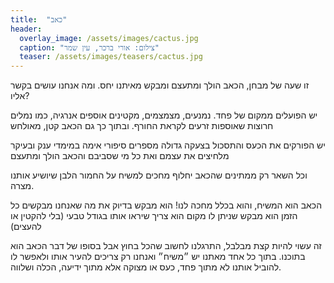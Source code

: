 ```yaml
---
title:  "כאב"
header:
  overlay_image: /assets/images/cactus.jpg
  caption: "צילום: אורי ברכר, עין שמר"
  teaser: /assets/images/teasers/cactus.jpg
---
```


זו שעה של מבחן,
הכאב הולך ומתעצם<!--more-->
ומבקש מאיתנו יחס.
ומה אנחנו עושים בקשר אליו?

יש הפועלים ממקום של פחד.
נמנעים, מצמצמים, מקטינים
אוספים אנרגיה,
כמו נמלים חרוצות שאוספות זרעים לקראת החורף.
ובתוך כך גם הכאב קטן, מאולחש

יש הפורקים את הכעס והתסכול
בצעקה גדולה
מספרים סיפורי אימה במימדי ענק
ובעיקר מלחיצים את עצמם ואת כל מי שסביבם
והכאב הולך ומתעצם

וכל השאר רק ממתינים שהכאב יחלוף
מחכים למשיח על החמור הלבן
שיושיע אותנו מצרה.

הכאב הוא המשיח,
והוא בכלל מחכה לנו!
הוא מבקש בדיוק את מה שאנחנו מבקשים כל הזמן
הוא מבקש שניתן לו מקום
הוא צריך שיראו אותו
בגודל טבעי (בלי להקטין או להעצים)

זה עשוי להיות קצת מבלבל,
התרגלנו לחשוב שהכל בחוץ
אבל בסופו של דבר הכאב הוא בתוכנו.
בתוך כל אחד מאתנו יש ״משיח״
ואנחנו רק צריכים להעיר אותו
ולאפשר לו להוביל אותנו
לא מתוך פחד, כעס או מצוקה
אלא מתוך ידיעה, הכלה ושלווה.
